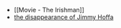 - [[Movie - The Irishman]]
- [the disappearance of Jimmy Hoffa](https://youtu.be/cEc7ZuHyKWE?si=45T9uXkC-TV6S9bq)